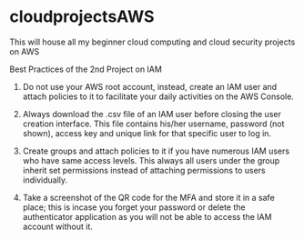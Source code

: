 # cloudprojectsAWS
This will house all my beginner cloud computing and cloud security projects on AWS

Best Practices of the 2nd Project on IAM

1. Do not use your AWS root account, instead, create an IAM user and attach policies to it to facilitate your daily activities on the AWS Console.

2. Always download the .csv file of an IAM user before closing the user creation interface. This file contains his/her username, password (not shown), access key and unique
link for that specific user to log in.

3. Create groups and attach policies to it if you have numerous IAM users who have same access levels. This always all users under the group inherit set permissions instead
of attaching permissions to users individually.

4. Take a screenshot of the QR code for the MFA and store it in a safe place; this is incase you forget your password or delete the authenticator application as you will not
be able to access the IAM account without it.
